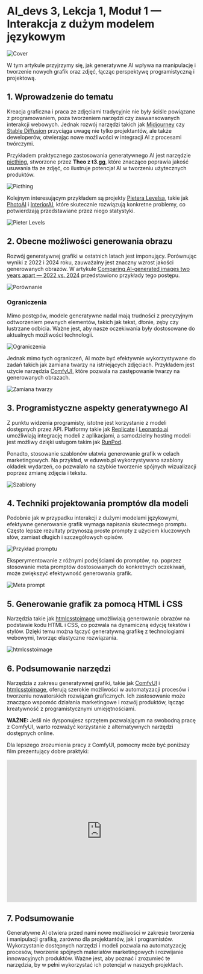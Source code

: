 # AI_devs 3, Lekcja 1, Moduł 1 — Interakcja z dużym modelem językowym

![Cover](https://cloud.overment.com/S02E03-1731372201.png)

W tym artykule przyjrzymy się, jak generatywne AI wpływa na manipulację i tworzenie nowych grafik oraz zdjęć, łącząc perspektywę programistyczną i projektową.

## 1. Wprowadzenie do tematu

Kreacja graficzna i praca ze zdjęciami tradycyjnie nie były ściśle powiązane z programowaniem, poza tworzeniem narzędzi czy zaawansowanych interakcji webowych. Jednak rozwój narzędzi takich jak [Midjourney](tools/Midjourney.md) czy [Stable Diffusion](glossary/Stable%20Diffusion.md) przyciąga uwagę nie tylko projektantów, ale także deweloperów, otwierając nowe możliwości w integracji AI z procesami twórczymi.

Przykładem praktycznego zastosowania generatywnego AI jest narzędzie [picthing](https://pic.ping.gg/), stworzone przez **Theo z t3.gg**, które znacząco poprawia jakość usuwania tła ze zdjęć, co ilustruje potencjał AI w tworzeniu użytecznych produktów.

![Picthing](https://cloud.overment.com/2024-09-26/aidevs3_picthing-a5ce0e6a-b.png)

Kolejnym interesującym przykładem są projekty [Pietera Levelsa](https://x.com/levelsio), takie jak [PhotoAI](https://photoai.com/) i [InteriorAI](https://interiorai.com), które skutecznie rozwiązują konkretne problemy, co potwierdzają przedstawiane przez niego statystyki.

![Pieter Levels](https://cloud.overment.com/2024-09-26/aidevs3_levelsio-55df5a6e-5.png)

## 2. Obecne możliwości generowania obrazu

Rozwój generatywnej grafiki w ostatnich latach jest imponujący. Porównując wyniki z 2022 i 2024 roku, zauważalny jest znaczny wzrost jakości generowanych obrazów. W artykule [Comparing AI-generated images two years apart — 2022 vs. 2024](https://medium.com/@junehao/comparing-ai-generated-images-two-years-apart-2022-vs-2024-6c3c4670b905) przedstawiono przykłady tego postępu.

![Porównanie](https://cloud.overment.com/2024-09-26/aidevs3_midjourney-79dd9b18-9.png)

### Ograniczenia

Mimo postępów, modele generatywne nadal mają trudności z precyzyjnym odtworzeniem pewnych elementów, takich jak tekst, dłonie, zęby czy lustrzane odbicia. Ważne jest, aby nasze oczekiwania były dostosowane do aktualnych możliwości technologii.

![Ograniczenia](https://cloud.overment.com/2024-09-26/aidevs3_peace-955577e3-1.png)

Jednak mimo tych ograniczeń, AI może być efektywnie wykorzystywane do zadań takich jak zamiana twarzy na istniejących zdjęciach. Przykładem jest użycie narzędzia [ComfyUI](ComfyUI), które pozwala na zastępowanie twarzy na generowanych obrazach.

![Zamiana twarzy](https://cloud.overment.com/2024-09-26/aidevs3_swap-92e327ca-8.png)

## 3. Programistyczne aspekty generatywnego AI

Z punktu widzenia programisty, istotne jest korzystanie z modeli dostępnych przez API. Platformy takie jak [Replicate](tools/Replicate.md) i [Leonardo.ai](https://leonardo.ai/) umożliwiają integrację modeli z aplikacjami, a samodzielny hosting modeli jest możliwy dzięki usługom takim jak [RunPod](https://blog.runpod.io/how-to-get-stable-diffusion-set-up-with-comfyui-on-runpod/).

Ponadto, stosowanie szablonów ułatwia generowanie grafik w celach marketingowych. Na przykład, w eduweb.pl wykorzystywano szablony okładek wydarzeń, co pozwalało na szybkie tworzenie spójnych wizualizacji poprzez zmianę zdjęcia i tekstu.

![Szablony](https://cloud.overment.com/2024-09-26/aidevs3_eduweb-b678b9a8-5.png)

## 4. Techniki projektowania promptów dla modeli

Podobnie jak w przypadku interakcji z dużymi modelami językowymi, efektywne generowanie grafik wymaga napisania skutecznego promptu. Często lepsze rezultaty przynoszą proste prompty z użyciem kluczowych słów, zamiast długich i szczegółowych opisów.

![Przykład promptu](https://cloud.overment.com/2024-09-26/aidevs3_mj-852d34e2-4.png)

Eksperymentowanie z różnymi podejściami do promptów, np. poprzez stosowanie meta promptów dostosowanych do konkretnych oczekiwań, może zwiększyć efektywność generowania grafik.

![Meta prompt](https://cloud.overment.com/2024-09-27/aidevs3_metaprompt-472bcf88-b.png)

## 5. Generowanie grafik za pomocą HTML i CSS

Narzędzia takie jak [htmlcsstoimage](https://htmlcsstoimage.com) umożliwiają generowanie obrazów na podstawie kodu HTML i CSS, co pozwala na dynamiczną edycję tekstów i stylów. Dzięki temu można łączyć generatywną grafikę z technologiami webowymi, tworząc elastyczne rozwiązania.

![htmlcsstoimage](https://cloud.overment.com/2024-09-27/aidevs3_htmlcsstoimage-c6f590af-a.png)

## 6. Podsumowanie narzędzi

Narzędzia z zakresu generatywnej grafiki, takie jak [ComfyUI](ComfyUI) i [htmlcsstoimage](https://htmlcsstoimage.com), oferują szerokie możliwości w automatyzacji procesów i tworzeniu nowatorskich rozwiązań graficznych. Ich zastosowanie może znacząco wspomóc działania marketingowe i rozwój produktów, łącząc kreatywność z programistycznymi umiejętnościami.

**WAŻNE:** Jeśli nie dysponujesz sprzętem pozwalającym na swobodną pracę z ComfyUI, warto rozważyć korzystanie z alternatywnych narzędzi dostępnych online.

Dla lepszego zrozumienia pracy z ComfyUI, pomocny może być poniższy film prezentujący dobre praktyki:

<div style="padding:75% 0 0 0;position:relative;"><iframe src="https://player.vimeo.com/video/1029104946?badge=0&amp;autopause=0&amp;player_id=0&amp;app_id=58479" frameborder="0" allow="autoplay; fullscreen; picture-in-picture; clipboard-write" style="position:absolute;top:0;left:0;width:100%;height:100%;" title="02_03_comfy"></iframe></div><script src="https://player.vimeo.com/api/player.js"></script>

## 7. Podsumowanie

Generatywne AI otwiera przed nami nowe możliwości w zakresie tworzenia i manipulacji grafiką, zarówno dla projektantów, jak i programistów. Wykorzystanie dostępnych narzędzi i modeli pozwala na automatyzację procesów, tworzenie spójnych materiałów marketingowych i rozwijanie innowacyjnych produktów. Ważne jest, aby poznać i zrozumieć te narzędzia, by w pełni wykorzystać ich potencjał w naszych projektach.